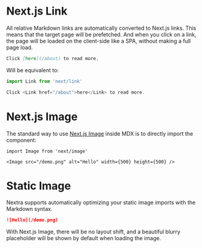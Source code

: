 # Next.js Link

All relative Markdown links are automatically converted to Next.js links. This
means that the target page will be prefetched. And when you click on a link, the
page will be loaded on the client-side like a SPA, without making a full page
load.

```md
Click [here](/about) to read more.
```

Will be equivalent to:

```jsx
import Link from 'next/link'

Click <Link href="/about">here</Link> to read more.
```


# Next.js Image

The standard way to use
[Next.js Image](https://nextjs.org/docs/basic-features/image-optimization)
inside MDX is to directly import the component:

```mdx
import Image from 'next/image'

<Image src="/demo.png" alt="Hello" width={500} height={500} />
```


# Static Image

Nextra supports automatically optimizing your static image imports with the
Markdown syntax.

```md filename="index.mdx"
![Hello](/demo.png)
```

With Next.js Image, there will be no layout shift, and a beautiful blurry
placeholder will be shown by default when loading the image.

